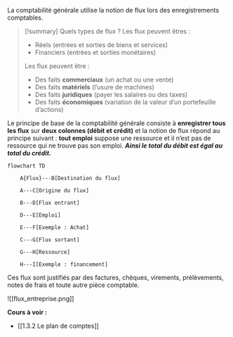 La comptabilité générale utilise la notion de flux lors des enregistrements comptables.

>[!summary] Quels types de flux ?
>Les flux peuvent êtres :
> - Réels (entrées et sorties de biens et services)
> - Financiers (entrées et sorties monétaires)
> 
> Les flux peuvent être :
> - Des faits **commerciaux** (un achat ou une vente)
> - Des faits **matériels** (l’usure de machines)
> - Des faits **juridiques** (payer les salaires ou des taxes)
> - Des faits **économiques** (variation de la valeur d’un portefeuille d’actions)

Le principe de base de la comptabilité générale consiste à **enregistrer tous les flux** sur **deux colonnes (débit et crédit)** et la notion de flux répond au principe suivant : **tout emploi** suppose une ressource et il n’est pas de ressource qui ne trouve pas son emploi. ***Ainsi le total du débit est égal au total du crédit.***

```mermaid
flowchart TD

    A{Flux}---B[Destination du flux]

    A---C[Origine du flux]

    B---D[Flux entrant]

    D---E[Emploi]

    E---F[Exemple : Achat]

    C---G[Flux sortant]

    G---H[Ressource]

    H---I[Exemple : financement]
```

Ces flux sont justifiés par des factures, chèques, virements, prélèvements, notes de frais et toute autre pièce comptable.

![[flux_entreprise.png]]

**Cours à voir :**
- [[1.3.2 Le plan de comptes]]